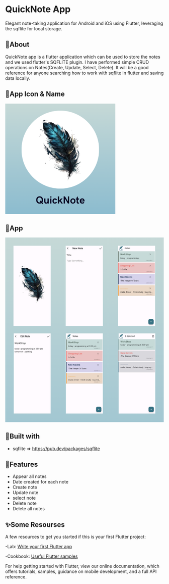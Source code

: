 # QuickNote App

Elegant note-taking application for Android and iOS using Flutter, leveraging the sqflite for local storage.


## 📣About
QuickNote app is a flutter application which can be used to store the notes and we used flutter's SQFLITE plugin. I have performed simple CRUD operations on Notes(Create, Update, Select, Delete). It will be a good reference for anyone searching how to work with sqflite in flutter and saving data locally.


## 🌟App Icon & Name
<img src="https://github.com/mennamohamed97/QuickNote/blob/master/icon.png" style="width: 350px;"/>


## 🌟App
<img src="https://github.com/mennamohamed97/QuickNote/blob/master/AppScreens.png" style="width: 750px;"/> 

 
## 📌Built with
- sqflite => https://pub.dev/packages/sqflite


## 🎯Features
- Appear all notes
- Date created for each note
- Create note
- Update note
- select note
- Delete note
- Delete all notes


## ✨Some Resourses
A few resources to get you started if this is your first Flutter project:

-Lab: [Write your first Flutter app](https://docs.flutter.dev/get-started/codelab)

-Cookbook: [Useful Flutter samples](https://docs.flutter.dev/cookbook)

For help getting started with Flutter, view our online documentation, which offers tutorials, samples, guidance on mobile development, and a full API reference.
